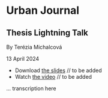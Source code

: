 # Urban Journal

## Thesis Lightning Talk

By Terézia Michalcová

13 April 2024

- Download [the slides]() // to be added
- Watch [the video]() // to be added


... transcription here  
